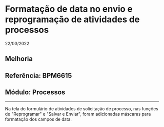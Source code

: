 # Formatação de data no envio e reprogramação de atividades de processos
22/03/2022
## Melhoria
## Referência: BPM6615
## Módulo: Processos
***

Na tela do formulário de atividades de solicitação de processo, nas funções de "Reprogramar" e "Salvar e Enviar", foram adicionadas máscaras para formatação dos campos de data.